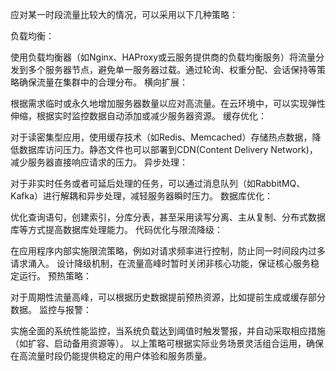 应对某一时段流量比较大的情况，可以采用以下几种策略：

负载均衡：

使用负载均衡器（如Nginx、HAProxy或云服务提供商的负载均衡服务）将流量分发到多个服务器节点，避免单一服务器过载。通过轮询、权重分配、会话保持等策略确保流量在集群中的合理分布。
横向扩展：

根据需求临时或永久地增加服务器数量以应对高流量。在云环境中，可以实现弹性伸缩，根据实时监控数据自动添加或减少服务器资源。
缓存优化：

对于读密集型应用，使用缓存技术（如Redis、Memcached）存储热点数据，降低数据库访问压力。静态文件也可以部署到CDN(Content Delivery Network)，减少服务器直接响应请求的压力。
异步处理：

对于非实时任务或者可延后处理的任务，可以通过消息队列（如RabbitMQ、Kafka）进行解耦和异步处理，减轻服务器瞬时压力。
数据库优化：

优化查询语句，创建索引，分库分表，甚至采用读写分离、主从复制、分布式数据库等方式提高数据库处理能力。
代码优化与限流降级：

在应用程序内部实施限流策略，例如对请求频率进行控制，防止同一时间段内过多请求涌入。
设计降级机制，在流量高峰时暂时关闭非核心功能，保证核心服务稳定运行。
预热策略：

对于周期性流量高峰，可以根据历史数据提前预热资源，比如提前生成或缓存部分数据。
监控与报警：

实施全面的系统性能监控，当系统负载达到阈值时触发警报，并自动采取相应措施（如扩容、启动备用资源等）。
以上策略可根据实际业务场景灵活组合运用，确保在高流量时段仍能提供稳定的用户体验和服务质量。
